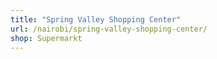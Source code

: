 ```yaml
---
title: "Spring Valley Shopping Center"
url: /nairobi/spring-valley-shopping-center/
shop: Supermarkt
---
```

